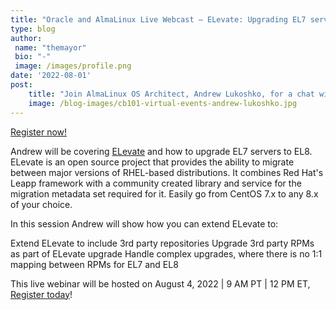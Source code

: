 ```yaml
---
title: "Oracle and AlmaLinux Live Webcast – ELevate: Upgrading EL7 servers to EL8 for ISVs and DevOps"
type: blog
author: 
 name: "themayor"
 bio: "-"
 image: /images/profile.png
date: '2022-08-01'
post:
    title: "Join AlmaLinux OS Architect, Andrew Lukoshko, for a chat with Oracle Developers about ELevating your distro, coming up August 4."
    image: /blog-images/cb101-virtual-events-andrew-lukoshko.jpg
---
```


[Register now!](https://go.oracle.com/LP=128968?elqCampaignId=354247)

Andrew will be covering [ELevate](https://almalinux.org/elevate) and how to upgrade EL7 servers to EL8. ELevate is an open source project that provides the ability to migrate between major versions of RHEL-based distributions. It combines Red Hat's Leapp framework with a community created library and service for the migration metadata set required for it. Easily go from CentOS 7.x to any 8.x of your choice.

In this session Andrew will show how you can extend ELevate to:

Extend ELevate to include 3rd party repositories Upgrade 3rd party RPMs as part of ELevate upgrade Handle complex upgrades, where there is no 1:1 mapping between RPMs for EL7 and EL8

This live webinar will be hosted on August 4, 2022 | 9 AM PT | 12 PM ET, [Register today](https://go.oracle.com/LP=128968?elqCampaignId=354247)!